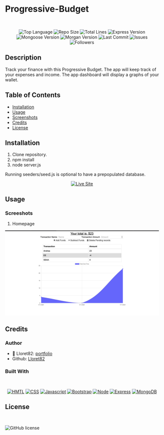# Progressive-Budget

</br>
<p align="center">
    <img src="https://img.shields.io/github/languages/top/lloret82/progressive-budget?style=for-the-badge" alt="Top Language" />
    <img src="https://img.shields.io/github/repo-size/lloret82/progressive-budget?style=for-the-badge" alt="Repo Size" />   
    <img src="https://img.shields.io/tokei/lines/github/lloret82/progressive-budget?style=for-the-badge" alt="Total Lines" />
    <img src="https://img.shields.io/github/package-json/dependency-version/lloret82/progressive-budget/express?style=for-the-badge" alt="Express Version" />
    <img src="https://img.shields.io/github/package-json/dependency-version/lloret82/progressive-budget/mongoose?style=for-the-badge" alt="Mongoose Version" />
    <img src="https://img.shields.io/github/package-json/dependency-version/lloret82/progressive-budget/morgan?style=for-the-badge" alt="Morgan Version" />
    <img src="https://img.shields.io/github/last-commit/lloret82/progressive-budget?style=for-the-badge" alt="Last Commit" />  
    <img src="https://img.shields.io/github/issues/lloret82/progressive-budget?style=for-the-badge" alt="Issues" />  
    <img src="https://img.shields.io/github/followers/lloret82?style=social" alt="Followers" />  
</p>


## Description

Track your finance with this Progressive Budget. The app will keep track of your expenses and income. The app dashboard will display a graphs of your wallet.

## Table of Contents

* [Installation](#installation)
* [Usage](#usage)
* [Screenshots](#screenshots)   
* [Credits](#credits)
* [License](#license)

## Installation

1. Clone repository. 
2. npm install
3. node server.js

Running seeders/seed.js is optional to have a prepopulated database.

<p align="center">
    <a href="https://lloret82-progressive-budget.herokuapp.com/"><img src="https://img.shields.io/badge/-👉 See Live Site-success?style=for-the-badge"  alt="Live Site" /></a>
</p>


## Usage

### Screeshots

1. Homepage 

![Site](./screenB.png)



## Credits

### Author

- 💼 Lloret82: [portfolio](https://lloret82.github.io/Professional_Portfolio/)
- Github: [Lloret82](https://www.github.com/lloret82)

### Built With

</br>
<p align="center">
    <a href="https://developer.mozilla.org/en-US/docs/Web/HTML"><img src="https://img.shields.io/badge/-HTML-orange?style=for-the-badge"  alt="HMTL" /></a>
    <a href="https://developer.mozilla.org/en-US/docs/Web/CSS"><img src="https://img.shields.io/badge/-CSS-blue?style=for-the-badge" alt="CSS" /></a>
    <a href="https://www.javascript.com/"><img src="https://img.shields.io/badge/-Javascript-yellow?style=for-the-badge" alt="Javascript" /></a>
    <a href="https://getbootstrap.com/"><img src="https://img.shields.io/badge/-Bootstrap-blueviolet?style=for-the-badge" alt="Bootstrap" /></a>
    <a href="https://nodejs.org/en/"><img src="https://img.shields.io/badge/-Node-orange?style=for-the-badge" alt="Node" /></a>
    <a href="https://www.npmjs.com/package/express"><img src="https://img.shields.io/badge/-Express-blue?style=for-the-badge" alt="Express" /></a>
    <a href="https://www.mongodb.com/"><img src="https://img.shields.io/badge/-MongoDB-blue?style=for-the-badge" alt="MongoDB" /></a>
</p>

## License


</br>

![GitHub license](https://img.shields.io/github/license/Naereen/StrapDown.js.svg)
